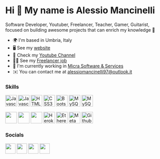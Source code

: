 # Hi 👋 My name is Alessio Mancinelli

Software Developer, Youtuber, Freelancer, Teacher, Gamer, Guitarist, focused on building awesome projects that can enrich my knowledge 🧠

<ul>
  <li>🌍  I'm based in Umbria, Italy</li>
  <li>🖥️  See my <a href="https://raiseku.github.io/">website </a></li>
  <li>🎥  Check my <a href="https://youtube.com/channel/UCGI-uTFYv-9QW9kCBMKFbYA">Youtube Channel </a></li>
  <li>👨‍💻  See my <a href="https://www.fiverr.com/raiseku">Freelancer job </a></li>
  <li>🚀  I'm currently working in <a href="https://www.micra.it">Micra Software & Services</a></li>
  <li>✉️  You can contact me at <a href="mailto:alessiomancinelli97@outlook.it">alessiomancinelli97@outlook.it</a></li>
</ul>

<h3>Skills</h3>
<a href="https://developer.mozilla.org/en-US/docs/Web/JavaScript" rel="nofollow"><img src="https://raw.githubusercontent.com/danielcranney/readme-generator/main/public/icons/skills/javascript-colored.svg" width="36" height="36" alt="Javascript" style="max-width: 100%;"></a> 
<a href="https://jquery.com/" rel="nofollow"><img  src="https://cdn.jsdelivr.net/gh/devicons/devicon/icons/jquery/jquery-original.svg" width="36" height="36" alt="Javascript" style="max-width: 100%;"></a> 
<a href="https://developer.mozilla.org/en-US/docs/Glossary/HTML5" rel="nofollow"><img src="https://raw.githubusercontent.com/danielcranney/readme-generator/main/public/icons/skills/html5-colored.svg" width="36" height="36" alt="HTML5" style="max-width: 100%;"></a>
<a href="https://www.w3.org/TR/CSS/#css" rel="nofollow"><img src="https://raw.githubusercontent.com/danielcranney/readme-generator/main/public/icons/skills/css3-colored.svg" width="36" height="36" alt="CSS3" style="max-width: 100%;"></a>
<a href="https://getbootstrap.com/" rel="nofollow"><img src="https://raw.githubusercontent.com/danielcranney/readme-generator/main/public/icons/skills/bootstrap-colored.svg" width="36" height="36" alt="Bootstrap" style="max-width: 100%;"></a>
<a href="https://www.php.net/" rel="nofollow"><img src="https://cdn.jsdelivr.net/gh/devicons/devicon/icons/php/php-original.svg" width="36" height="36" alt="MySQL" style="max-width: 100%;"></a>
<a href="https://www.mysql.com/" rel="nofollow"><img src="https://raw.githubusercontent.com/danielcranney/readme-generator/main/public/icons/skills/mysql-colored.svg" width="36" height="36" alt="MySQL" style="max-width: 100%;"></a>

<a href="https://www.python.org/" rel="nofollow"><img src="https://cdn.jsdelivr.net/gh/devicons/devicon/icons/python/python-original.svg" width="36" height="36" style="max-width: 100%;"></a>
<a href="https://www.python.org/" rel="nofollow"><img src="https://cdn.jsdelivr.net/gh/devicons/devicon/icons/java/java-original.svg" width="36" height="36" style="max-width: 100%;"></a>
<a href="https://www.tensorflow.org/" rel="nofollow"><img src="https://cdn.jsdelivr.net/gh/devicons/devicon/icons/tensorflow/tensorflow-original.svg" width="36" height="36" style="max-width: 100%;"></a>
<img src="https://raw.githubusercontent.com/danielcranney/readme-generator/main/public/icons/skills/heroku-colored.svg" width="36" height="36" alt="Heroku" style="max-width: 100%;">
<img src="https://raw.githubusercontent.com/danielcranney/readme-generator/main/public/icons/skills/ethereum-colored.svg" width="36" height="36" alt="Ethereum" style="max-width: 100%;">
<img src="https://raw.githubusercontent.com/danielcranney/readme-generator/main/public/icons/skills/metamask-colored.svg" width="36" height="36" alt="MetaMask" style="max-width: 100%;">
<img src="https://cdn.jsdelivr.net/gh/devicons/devicon/icons/git/git-original.svg" width="36" height="36" alt="Github" style="max-width: 100%;">


<h3>Socials</h3>
<a href="https://www.facebook.com/alessio.mancinelli.12/" rel="nofollow"><img src="https://raw.githubusercontent.com/danielcranney/readme-generator/main/public/icons/socials/facebook.svg" width="32" height="32" style="max-width: 100%;"></a>
<a href="http://www.instagram.com/_manci97" rel="nofollow"><img src="https://raw.githubusercontent.com/danielcranney/readme-generator/main/public/icons/socials/instagram.svg" width="32" height="32" style="max-width: 100%;"></a>
<a href="https://www.linkedin.com/in/alessio-mancinelli-aa8687191/" rel="nofollow"><img src="https://raw.githubusercontent.com/danielcranney/readme-generator/main/public/icons/socials/linkedin.svg" width="32" height="32" style="max-width: 100%;"></a>
<a href="https://www.youtube.com/channel/UCGI-uTFYv-9QW9kCBMKFbYA" rel="nofollow"><img src="https://raw.githubusercontent.com/danielcranney/readme-generator/main/public/icons/socials/youtube.svg" width="32" height="32" style="max-width: 100%;"></a>

